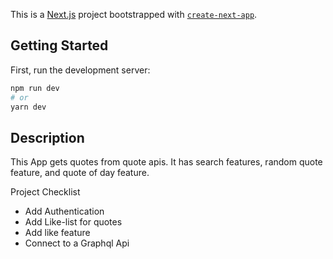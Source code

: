 This is a [Next.js](https://nextjs.org/) project bootstrapped with [`create-next-app`](https://github.com/vercel/next.js/tree/canary/packages/create-next-app).

## Getting Started

First, run the development server:

```bash
npm run dev
# or
yarn dev
```

## Description

This App gets quotes from quote apis. It has search features, random quote feature, and quote of day feature.

Project Checklist

- Add Authentication
- Add Like-list for quotes
- Add like feature
- Connect to a Graphql Api 


